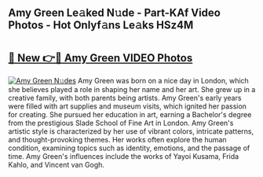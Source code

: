 ## Amy Green Le𝚊ked N𝚞de - Part-KAf Video Photos - Hot Onlyf𝚊ns Le𝚊ks HSz4M

# <h2><a href="http://ac40938.deff.icu/?id=Amy+Green">🔗 New 👉🔴 Amy Green VIDEO Photos</a></h2>

[![Amy Green N𝚞des](https://i.imgur.com/rIISA9y.gif)](http://ac40938.deff.icu/?id=Amy+Green)
Amy Green was born on a nice day in London, which she believes played a role in shaping her name and her art. She grew up in a creative family, with both parents being artists. Amy Green's early years were filled with art supplies and museum visits, which ignited her passion for creating. She pursued her education in art, earning a Bachelor's degree from the prestigious Slade School of Fine Art in London. Amy Green's artistic style is characterized by her use of vibrant colors, intricate patterns, and thought-provoking themes. Her works often explore the human condition, examining topics such as identity, emotions, and the passage of time. Amy Green's influences include the works of Yayoi Kusama, Frida Kahlo, and Vincent van Gogh.
